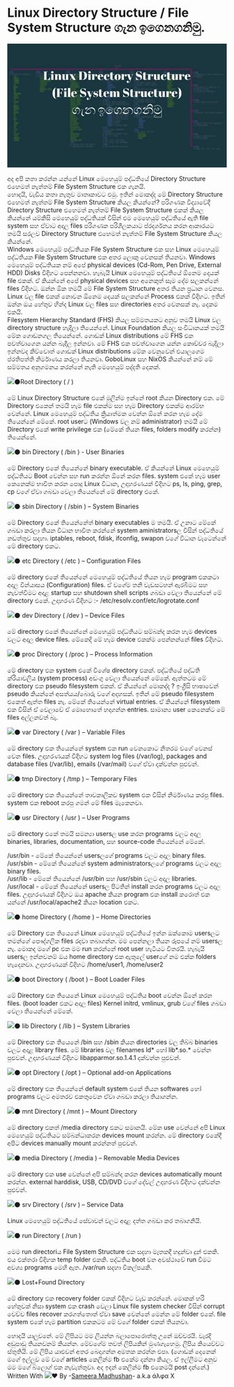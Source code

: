 # Linux Directory Structure / File System Structure ගැන ඉගෙනගනිමු.

![](.gitbook/assets/image%20%282%29.png)

 අද අපි කතා කරන්න යන්නේ Linux මෙහෙයුම් පද්ධතියේ Directory Structure එහෙමත් නැත්තම් File System Structure එක ගැනයි.  
 හොදයි, වැඩිය කතා නැතුව මාතෘකාවට එමු. ඉතින් මොකද්ද මේ Directory Structure එහෙමත් නැත්තම් File System Structure කියල කියන්නේ? පරිගණක විද්‍යාවේදී Directory Structure එහෙමත් නැත්තම් File System Structure එකක් කියල කියන්නේ යම්කිසි මෙහෙයුම් පද්ධතියක් විසින් එම මෙහෙයුම් පද්ධතියේ ඇති file system සහ ඒවාට අදාල files පරිගණක පරිශීලකයාට ප්රදර්ශනය කරන ආකාරයට තමයි සරලව Directory Structure එහෙමත් නැත්තම් File System Structure කියල කියන්නේ.  
 Windows මෙහෙයුම් පද්ධතියක File System Structure එක සහ Linux මෙහෙයුම් පද්ධතියක File System Structure එක අතර ලොකු වෙනසක් තියනවා. Windows මෙහෙයුම් පද්ධතියක නම් අපේ physical devices \(Cd-Rom, Pen Drive, External HDD\) Disks විදිහට පෙන්නනවා. හැබැයි Linux මෙහෙයුම් පද්ධතියේ ඕනෙම දෙයක් file එකක්. ඒ කියන්නේ අපේ physical devices සහ අනෙකුත් සෑම දේම සලකන්නේ files විදිහට. ඔන්න ඕක තමයි මේ File System Structure අතර තියන ප්‍රධාන වෙනස. Linux වල file එකක් නොවන ඕනෙම දෙයක් සලකන්නේ Process එකක් විදිහට. ඉතින් ඔන්න ඔය හේතුව හින්ද Linux වල files සහ directories අතර වෙනසක් නැ. දෙකම එකයි.  
 Filesystem Hierarchy Standard \(FHS\) කියල සම්මතයකට අනුව තමයි Linux වල directory structure හැදිලා තියෙන්නේ. Linux Foundation කියල සංවිධානයක් තමයි මේක ගොඩනගල තියෙන්නේ. ගොඩක් Linux distributions මේ FHS එක පවත්වාගෙන යන්න බැදීල ඉන්නවා. මේ FHS එක පවත්වාගෙන යන්න කොච්චර බැදිලා ඉන්නවද කිව්වොත් ගොඩක් Linux distributions මේක වෙනුවෙන් එයාලගෙම ප්රතිපත්ති නිර්මාණය කරලා තියනවා. GoboLinux සහ NixOS කියන්නේ නම් මේ සම්මතය අනුගමනය කරන්නේ නැති මෙහෙයුම් පද්දති දෙකක්.

 ![](https://static.xx.fbcdn.net/images/emoji.php/v9/f95/1.5/16/26ab.png)⚫️Root Directory \( / \)

 මේ Linux Directory Structure එකේ මුලින්ම ඉන්නේ root කියන Directory එක. මේ Directory එකෙන් තමයි හැම file එකක්ම සහ හැම Directory එකක්ම ආරම්භ වෙන්නේ. Linux මෙහෙයුම් පද්ධතිය ක්‍රියාත්මක වෙන්න ඕනේ කරන හැම දේම තියෙන්නේ මේකේ. root userට \(Windows වල නම් administrator\) තමයි මේ Directory එකේ write privilege එක \(මේකේ තියන files, folders modify කරන්න\) තියෙන්නේ.

 ![](https://static.xx.fbcdn.net/images/emoji.php/v9/f95/1.5/16/26ab.png)⚫️ bin Directory \( /bin \) - User Binaries

 මේ Directory එකේ තියෙන්නේ binary executable. ඒ කියන්නේ Linux මෙහෙයුම් පද්ධතියට Boot වෙන්න සහ run කරන්න ඕනේ කරන files. system එකේ හැම user කෙනෙක්ම භාවිත කරන පොදු Linux විධාන, උදාහරණයක් විදිහට ps, ls, ping, grep, cp වගේ ඒවා ගබඩා වෙලා තියෙන්නේ මේ directory එකේ.

 ![](https://static.xx.fbcdn.net/images/emoji.php/v9/f95/1.5/16/26ab.png)⚫️ sbin Directory \( /sbin \) – System Binaries

 මේ Directory එකේ තියෙන්නේත් binary executables ම තමයි. ඒ උනාට මේකේ ගබඩා කරලා තියන විධාන භාවිත කරන්නේ system aministratorsල විසින් පද්ධතියේ නඩත්තුව සදහා. iptables, reboot, fdisk, ifconfig, swapon වගේ විධාන වැටෙන්නේ මේ directory එකට.

 ![](https://static.xx.fbcdn.net/images/emoji.php/v9/f95/1.5/16/26ab.png)⚫️ etc Directory \( /etc \) – Configuration Files

 මේ directory එකේ තියෙන්නේ මෙහෙයුම් පද්ධතියේ තියන හැම program එකකටා අදාල වින්යාසය \(Configuration\) files. ඒ වගේම තනි වැඩසටහන් ඇරබීමට සහ නැවත්වීමට අදාළ startup සහ shutdown shell scripts ගබඩා වෙලා තියෙන්නේ මේ directory එකේ. උදාහරණ විදිහට :- /etc/resolv.conf/etc/logrotate.conf

 ![](https://static.xx.fbcdn.net/images/emoji.php/v9/f95/1.5/16/26ab.png)⚫️ dev Directory \( /dev \) – Device Files

 මේ directory එකේ තියෙන්නේ මෙහෙයුම් පද්ධතියට සම්බන්ද කරන හැම devices වලට අදාල device files. මේකෙදි මේ හැම device එකක්ම පෙන්නන්නේ files විදිහට.

 ![](https://static.xx.fbcdn.net/images/emoji.php/v9/f95/1.5/16/26ab.png)⚫️ proc Directory \( /proc \) – Process Information

 මේ directory එක system එකේ විශේෂ directory එකක්. පද්ධතියේ පද්ධති ක්රියාවලිය \(system process\) අඩංගු වෙලා තියෙන්නේ මේකේ. ඇත්තටම මේ directory එක pseudo filesystem එකක්. ඒ කියන්නේ මොකද්ද ? ඉංග්‍රීසි භාෂාවෙන් pseudo කියන්නේ අසත්යය/බොරු වගේ අදහසක්. ඉතින් මේ pseudo filesystem එකෙත් ඇත්ත files නැ. මේකේ තියෙන්නේ virtual entries. ඒ කියන්නේ filesystem එක විසින් ඒ වෙලාවේ ඒ මොහොතේ හදාගන්න entries. සාමාන්‍ය user කෙනෙක්ට මේ files අල්ලනවත් බැ.

 ![](https://static.xx.fbcdn.net/images/emoji.php/v9/f95/1.5/16/26ab.png)⚫️ var Directory \( /var \) – Variable Files

 මේ directory එක තියෙන්නේ system එක run වෙනකොට නිතරම වගේ වෙනස් වෙන files. උදාහරණයක් විදිහට system log files \(/var/log\), packages and database files \(/var/lib\), emails \(/var/mail\) වගේ ඒවා දක්වන්න පුළුවන්.

 ![](https://static.xx.fbcdn.net/images/emoji.php/v9/f95/1.5/16/26ab.png)⚫️ tmp Directory \( /tmp \) – Temporary Files

 මේ directory එක තියෙන්නේ තාවකාලිකව system එක විසින් නිර්මාණය කරපු files. system එක reboot කරපු ගමන් මේ files මැකෙනවා.

 ![](https://static.xx.fbcdn.net/images/emoji.php/v9/f95/1.5/16/26ab.png)⚫️ usr Directory \( /usr \) – User Programs

 මේ directory එකේ තමයි සමන්‍යා usersල use කරන programs වලට අදාල binaries, libraries, documentation, සහ source-code තියෙන්නේ මේකේ.

 /usr/bin - මේකේ තියෙන්නේ usersලගේ programs වලට අදාල binary files.  
 /usr/sbin - මේකේ තියෙන්නේ system administratorsලගේ programs වලට අදාල binary files.  
 /usr/lib - මේකේ තියෙන්නේ /usr/bin සහ /usr/sbin වලට අදාල libraries.  
 /usr/local - මේකේ තියෙන්නේ usersල පිටතින් install කරන programs වලට අදාල files. උදාහරණයක් විදිහට ඔය apache කියන program එක install කරොත් එක යන්නේ /usr/local/apache2 කියන location එකට.

 ![](https://static.xx.fbcdn.net/images/emoji.php/v9/f95/1.5/16/26ab.png)⚫️ home Directory \( /home \) – Home Directories

 මේ Directory එක තියෙනේ Linux මෙහෙයුම් පද්ධතියේ ඉන්න ඔක්කොම usersලට තමන්ගේ පෞද්ගලික files රදවා තබාගන්න. මම පෙන්නලා තියන රූපයේ නම් usersල නැ. මොකද මගේ pc එක මම run කරන්නේ root user හැටියට විතරයි. හැබැයි usersල ඉන්නවනම් ඔය home directory එක ඇතුලේ userගේ නම එක්ක folders හැදෙනවා. උදාහරණයක් විදිහට /home/user1, /home/user2

 ![](https://static.xx.fbcdn.net/images/emoji.php/v9/f95/1.5/16/26ab.png)⚫️ boot Directory \( /boot \) – Boot Loader Files

 මේ Directory එක තියෙනේ Linux මෙහෙයුම් පද්ධතිය boot වෙන්න ඕනේ කරන files. \(boot loader එකට අදාල files\) Kernel initrd, vmlinux, grub වගේ files ගබඩා වෙලා තියෙන්නේ මේකේ.

 ![](https://static.xx.fbcdn.net/images/emoji.php/v9/f95/1.5/16/26ab.png)⚫️ lib Directory \( /lib \) – System Libraries

 මේ Directory එක තියෙනේ /bin සහ /sbin කියන directories වල තිබ්බ binaries වලට අදාළ library files. මේ libraries වල filenames ld\* හෝ lib\*.so.\* වෙන්න පුළුවන්. උදාහරණයක් විදිහට libapparmor.so.1.4.1 දක්වන්න පුළුවන්.

 ![](https://static.xx.fbcdn.net/images/emoji.php/v9/f95/1.5/16/26ab.png)⚫️ opt Directory \( /opt \) – Optional add-on Applications

 මේ directory එක තියෙන්නේ default system එකේ තියන softwares හෝ programs වලට අමතරව එකතුවෙන ඒවා ගබඩා කරලා තියාගන්න.

 ![](https://static.xx.fbcdn.net/images/emoji.php/v9/f95/1.5/16/26ab.png)⚫️ mnt Directory \( /mnt \) – Mount Directory

 මේ directory එකත් /media directory එකට සමානයි. මේක use වෙන්නේ අපි Linux මෙහෙයුම් පද්ධතියට සම්බන්ධාකරන devices mount කරන්න. මේ directory එකේදී අපිට devices manually mount කරන්නත් පුළුවන්.

 ![](https://static.xx.fbcdn.net/images/emoji.php/v9/f95/1.5/16/26ab.png)⚫️ media Directory \( /media \) – Removable Media Devices

 මේ directory එක use වෙන්නේ අපි සම්බන්ද කරන devices automatically mount කරන්න. external harddisk, USB, CD/DVD වගේ දේවල් උදාහරණ විදිහට දක්වන්න පුළුවන්.

 ![](https://static.xx.fbcdn.net/images/emoji.php/v9/f95/1.5/16/26ab.png)⚫️ srv Directory \( /srv \) – Service Data

 Linux මෙහෙයුම් පද්ධතියේ සේවාවන් වලට අදාළ දත්ත ගබඩා කර තබාගනියි.

 ![](https://static.xx.fbcdn.net/images/emoji.php/v9/f95/1.5/16/26ab.png)⚫️ run Directory \( /run \)

 මෙම run directoriය File System Structure එක සදහා මෑතකදී හදුන්වා දුන් එකකි. එය එක්තරා විදිහක temp folder එකකි. පද්ධතිය boot වන අවස්ථාවේ run වීමට අවශ්‍ය programs මෙහි ඇත. /var/run සදහා විකල්පයකි.

 ![](https://static.xx.fbcdn.net/images/emoji.php/v9/f95/1.5/16/26ab.png)⚫️ Lost+Found Directory

 මේ directory එක recovery folder එකක් විදිහට වැඩ කරන්නේ. මොකක් හරි හේතුවක් නිසා system එක crash වෙලා Linux file system checker විසින් corrupt වෙච්ච files recover කරගත්තොත් ඒවා save වෙන්නේ මෙන්න මේ folder එකේ. file system එකේ හැම partition එකකටම මේ වගේ folder එකක් තියනවා.

 හොදයි යාලුවනේ. මේ ලිපියට මම ලියන්න බලාපොරොත්තු උනේ ඔච්චරයි. වැරදි අඩුපාඩු තියනවනම් කියන්න. මේවගේම තවත් ලිපියකින් මුණගැහෙමු. ලිපිය කියෙව්වට ස්තුතියි. මේ ලිපිය යාළුවන් අතර බෙදාගන්න අමතක කරන්න එපා. \(ගොඩක් දෙනෙක් මගේ ඉල්ලුව මේ වගේ articles කෙලින්ම fb එකේම දන්නා කියල. ඒ ඉල්ලීමට අනුව මම මගේ බ්ලොග් එක නැවැත්තුවා. අද ඉදන් කෙලින්ම fb එකෙමයි post දන්නේ.\)  
 Written With ![](https://static.xx.fbcdn.net/images/emoji.php/v9/ff3/1.5/16/2764.png)❤️ By -[Sameera Madhushan](https://www.facebook.com/sameera.madushan.1422409?fref=mentions&__xts__%5B0%5D=68.ARBZvbDaqgfsOCmbv7dhCOiK_LZI2oSGL8g3937fpdfCmaAS9Liwv6CoyzjD6NXC8CP7ComhiaXgSdMRc2kXS6SXTUW73z1HCz_xKJz3UB1Y-hmYEx0oRm6WXYv7vDa111g3j5xBgUn8qdJepmr6bqIljBWBMr515ttl50ZexbTqQ_4slxoY&__tn__=KH-R)- a.k.a άλφα Χ

